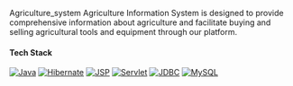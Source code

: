 Agriculture_system
Agriculture Information System is designed to provide comprehensive information about agriculture and facilitate buying and selling agricultural tools and equipment through our platform.

#### Tech Stack

<p>
    <a href="#"><img alt="Java" src="https://img.shields.io/badge/Java-%23007396.svg?logo=java&logoColor=white"></a>
    <a href="#"><img alt="Hibernate" src="https://img.shields.io/badge/Hibernate-%23222222.svg?logo=hibernate&logoColor=white"></a>
    <a href="#"><img alt="JSP" src="https://img.shields.io/badge/JSP-%23FFD700.svg?logo=jsp&logoColor=black"></a>
    <a href="#"><img alt="Servlet" src="https://img.shields.io/badge/Servlet-%23008000.svg?logo=servlet&logoColor=white"></a>
    <a href="#"><img alt="JDBC" src="https://img.shields.io/badge/JDBC-%2300FFFF.svg?logo=jdbc&logoColor=white"></a>
    <a href="#"><img alt="MySQL" src="https://img.shields.io/badge/MySQL-%2300f.svg?logo=mysql&logoColor=white"></a>
</p>
